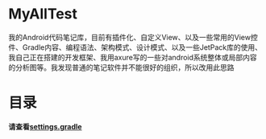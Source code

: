 # MyAllTest
我的Android代码笔记库，目前有插件化、自定义View、以及一些常用的View控件、Gradle内容、编程语法、架构模式、设计模式、以及一些JetPack库的使用、我自己正在搭建的开发框架、我用axure写的一些对android系统整体或局部内容的分析图等。我发现普通的笔记软件并不能很好的组织，所以改用此思路

# 目录
**请查看[settings.gradle](/settings.gradle)**


